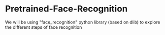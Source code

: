 # Pretrained-Face-Recognition
We will be using "face_recognition" python library (based on dlib) to explore the different steps of face recognition
